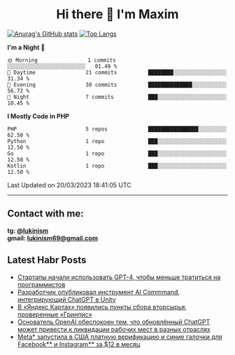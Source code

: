 ## <h1 align="center">Hi there 👋 I'm Maxim</h1>

[![Anurag's GitHub stats](https://github-readme-stats.vercel.app/api?username=lukinism)](https://github.com/anuraghazra/github-readme-stats) [![Top Langs](https://github-readme-stats.vercel.app/api/top-langs/?username=lukinism)](https://github.com/anuraghazra/github-readme-stats)

<!--START_SECTION:waka-->
**I'm a Night 🦉** 

```text
🌞 Morning                1 commits           ░░░░░░░░░░░░░░░░░░░░░░░░░   01.49 % 
🌆 Daytime                21 commits          ████████░░░░░░░░░░░░░░░░░   31.34 % 
🌃 Evening                38 commits          ██████████████░░░░░░░░░░░   56.72 % 
🌙 Night                  7 commits           ███░░░░░░░░░░░░░░░░░░░░░░   10.45 % 
```


**I Mostly Code in PHP** 

```text
PHP                      5 repos             ████████████████░░░░░░░░░   62.50 % 
Python                   1 repo              ███░░░░░░░░░░░░░░░░░░░░░░   12.50 % 
Go                       1 repo              ███░░░░░░░░░░░░░░░░░░░░░░   12.50 % 
Kotlin                   1 repo              ███░░░░░░░░░░░░░░░░░░░░░░   12.50 % 
```




 Last Updated on 20/03/2023 18:41:05 UTC
<!--END_SECTION:waka-->
___
## Contact with me:
**tg: [@lukinism](https://t.me/lukinism)  
gmail: lukinism69@gmail.com**

## Latest Habr Posts
<!-- BLOG-POST-LIST:START -->
- [Стартапы начали использовать GPT-4, чтобы меньше тратиться на программистов](https://habr.com/ru/post/723724/)
- [Разработчик опубликовал инструмент AI Commmand, интегрирующий ChatGPT в Unity](https://habr.com/ru/post/723610/)
- [В «Яндекс Картах» появились пункты сбора вторсырья, проверенные «Гринпис»](https://habr.com/ru/post/723492/)
- [Основатель OpenAI обеспокоен тем, что обновлённый ChatGPT может привести к ликвидации рабочих мест в разных отраслях](https://habr.com/ru/post/723482/)
- [Meta* запустила в США платную верификацию и синие галочки для Facebook** и Instagram** за $12 в месяц](https://habr.com/ru/post/723480/)
<!-- BLOG-POST-LIST:END -->
